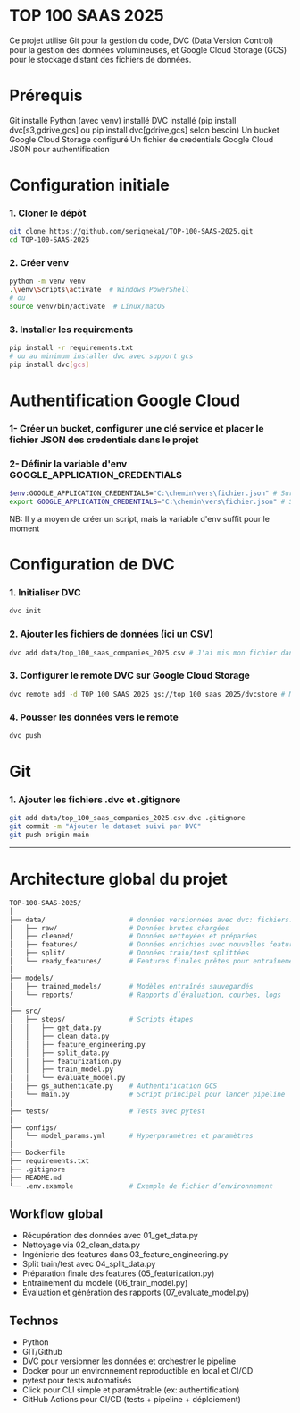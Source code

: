 # TOP 100 SAAS 2025
Ce projet utilise Git pour la gestion du code, DVC (Data Version Control) pour la gestion des données volumineuses, et Google Cloud Storage (GCS) pour le stockage distant des fichiers de données.

# Prérequis
Git installé
Python (avec venv) installé
DVC installé (pip install dvc[s3,gdrive,gcs] ou pip install dvc[gdrive,gcs] selon besoin)
Un bucket Google Cloud Storage configuré
Un fichier de credentials Google Cloud JSON pour authentification

# Configuration initiale
### 1. Cloner le dépôt
```bash
git clone https://github.com/serigneka1/TOP-100-SAAS-2025.git
cd TOP-100-SAAS-2025
```
### 2. Créer venv
```bash
python -m venv venv
.\venv\Scripts\activate  # Windows PowerShell
# ou
source venv/bin/activate  # Linux/macOS
```

### 3. Installer les requirements
```bash
pip install -r requirements.txt
# ou au minimum installer dvc avec support gcs
pip install dvc[gcs]
```
# Authentification Google Cloud

### 1- Créer un bucket, configurer une clé service et placer le fichier JSON des credentials dans le projet 
### 2- Définir la variable d'env GOOGLE_APPLICATION_CREDENTIALS
```bash
$env:GOOGLE_APPLICATION_CREDENTIALS="C:\chemin\vers\fichier.json" # Sur PowerShell (Windows) 
export GOOGLE_APPLICATION_CREDENTIALS="C:\chemin\vers\fichier.json" # Sur Linux/macOS
```
NB: Il y a moyen de créer un script, mais la variable d'env suffit pour le moment
# Configuration de DVC

### 1. Initialiser DVC 
```bash
dvc init
```
### 2. Ajouter les fichiers de données (ici un CSV)
```bash
dvc add data/top_100_saas_companies_2025.csv # J'ai mis mon fichier dans data/
```
### 3. Configurer le remote DVC sur Google Cloud Storage
```bash
dvc remote add -d TOP_100_SAAS_2025 gs://top_100_saas_2025/dvcstore # Mon bucket dans GS c'est top_100_saas_2025 alors les donnees se trouveront dans dvcstore
```
### 4. Pousser les données vers le remote
```bash
dvc push
```
# Git
### 1. Ajouter les fichiers .dvc et .gitignore
```bash
git add data/top_100_saas_companies_2025.csv.dvc .gitignore
git commit -m "Ajouter le dataset suivi par DVC"
git push origin main
```
---
# Architecture global du projet
```bash
TOP-100-SAAS-2025/
│
├── data/                     # données versionnées avec dvc: fichiers.dvc
│   ├── raw/                  # Données brutes chargées
│   ├── cleaned/              # Données nettoyées et préparées
│   ├── features/             # Données enrichies avec nouvelles features
│   ├── split/                # Données train/test splittées
│   └── ready_features/       # Features finales prêtes pour entraînement
│
├── models/                   
│   ├── trained_models/       # Modèles entraînés sauvegardés
│   └── reports/              # Rapports d’évaluation, courbes, logs
│
├── src/                     
│   ├── steps/                # Scripts étapes
│   │   ├── get_data.py
│   │   ├── clean_data.py
│   │   ├── feature_engineering.py
│   │   ├── split_data.py
│   │   ├── featurization.py
│   │   ├── train_model.py
│   │   └── evaluate_model.py
│   ├── gs_authenticate.py    # Authentification GCS
│   └── main.py               # Script principal pour lancer pipeline
│
├── tests/                    # Tests avec pytest
│
├── configs/                  
│   └── model_params.yml      # Hyperparamètres et paramètres
│
├── Dockerfile                
├── requirements.txt          
├── .gitignore               
├── README.md                 
└── .env.example              # Exemple de fichier d’environnement 

```
## Workflow global
- Récupération des données avec 01_get_data.py
- Nettoyage via 02_clean_data.py
- Ingénierie des features dans 03_feature_engineering.py
- Split train/test avec 04_split_data.py
- Préparation finale des features (05_featurization.py)
- Entraînement du modèle (06_train_model.py)
- Évaluation et génération des rapports (07_evaluate_model.py)

## Technos
- Python
- GIT/Github
- DVC pour versionner les données et orchestrer le pipeline
- Docker pour un environnement reproductible en local et CI/CD
- pytest pour tests automatisés
- Click pour CLI simple et paramétrable (ex: authentification)
- GitHub Actions pour CI/CD (tests + pipeline + déploiement)